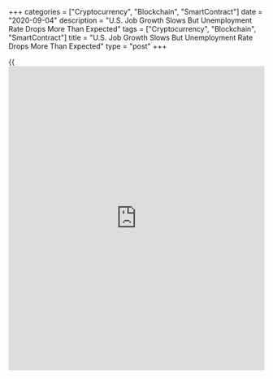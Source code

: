 +++
categories = ["Cryptocurrency", "Blockchain", "SmartContract"]
date = "2020-09-04"
description = "U.S. Job Growth Slows But Unemployment Rate Drops More Than Expected"
tags = ["Cryptocurrency", "Blockchain", "SmartContract"]
title = "U.S. Job Growth Slows But Unemployment Rate Drops More Than Expected"
type = "post"
+++

{{<iframe id="large-banner" src="https://www.bounty.group/#slide=17.0" width="100%" height="600" scrolling="no" style="border: 0px solid rgb(216, 221, 230); border-radius: 3px;">}}

A closely watched report released by the Labor Department on Friday
showed another substantial increase in U.S. employment in the month of
August, although the pace of job growth continued to slow from the
record spike seen in June.

The Labor Department said non-farm payroll employment surged up by 1.371
million jobs in August after spiking by a downwardly revised 1.734
million jobs in July and soaring by 4.781 million jobs in June.

Economists had expected employment to jump by about 1.400 million jobs
compared to the addition of 1.763 million jobs originally reported for
the previous month.

The strong job growth in August was partly due to the hiring of 238,000
temporary 2020 Census workers, which contributed to a significant
increase in government employment.

"Census hiring could rise further in September but, as in previous
Census years, those workers will be let go again over the following
months," said Andrew Hunter, Senior U.S. Economist at Capital Economics.
"Nevertheless, there were also solid increases in employment across most
of the private sector."

The Labor Department cited notable job growth in retail trade,
professional and [business][1] services, leisure and hospitality, and
education and health services.

The continued job growth contributed to a much bigger than expected drop
in the unemployment rate, which fell to 8.4 percent in August from 10.2
percent in July. Economists had expected the unemployment rate to edge
down to 9.8 percent.

The notable decrease in the unemployment rate came as the household
survey found employment spiked by 3.756 million in August, far outpacing
a 968,000 person increase in the size of the labor force.

The unemployment rate continued to decline from the post-World War II
record high of 13.5 percent in April but remains well above the 50-year
low of 3.5 percent seen late last year.

Meanwhile, the report said average hourly employee earnings rose $0.11
or 0.4 percent to $29.47 in August from $29.36 in July. Annual wage
growth was unchanged at 4.7 percent.

"Employment growth is still set to lag the recovery in broader economic
activity over the coming months given its greater exposure to the
services sectors worst affected by the pandemic," Hunter said.

He added, "Nevertheless, the August data illustrate that, despite the
earlier surge in virus cases and more recent fading of fiscal support,
the recovery continues to plough on."

For comments and feedback [contact](https://www.playgroundfx.com/contact/): editorial@rtt[news](https://www.letsplayfx.com/blog/forex-news-website/).com

[Economic News][2]

 **What parts of the world are seeing the best (and worst) economic
performances lately? Click[here][3] to check out our [Econ Scorecard][3]
and find out! See up-to-the-moment [ranking](https://www.playgroundfx.com/blog/crypto-exchange-ranking/)s for the best and worst
performers in [GDP][4], [unemployment rate][5], [inflation][6] and much
more.**

   1. www.rtt[news](https://www.letsplayfx.com/blog/forex-news-website/).com/Content/Business.aspx
   2. www.rtt[news](https://www.letsplayfx.com/blog/forex-news-website/).com/Content/EconomicNews.aspx
   3. www.rtt[news](https://www.letsplayfx.com/blog/forex-news-website/).com/economic-scorecard/world-rank/unemployment-rate/highest-performance.aspx
   4. www.rtt[news](https://www.letsplayfx.com/blog/forex-news-website/).com/economic-scorecard/world-rank/GDP/highest-performance.aspx
   5. www.rtt[news](https://www.letsplayfx.com/blog/forex-news-website/).com/economic-scorecard/world-rank/unemployment-rate/lowest-performance.aspx
   6. www.rtt[news](https://www.letsplayfx.com/blog/forex-news-website/).com/economic-scorecard/world-rank/CPI/highest-performance.aspx